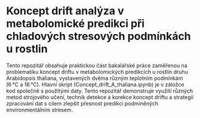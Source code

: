 # Koncept drift analýza v metabolomické predikci při chladových stresových podmínkách u rostlin
Tento repozitář obsahuje praktickou část bakalářské práce zaměřenou na problematiku koncept driftu v metabolomických predikcích u rostlin druhu Arabidopsis thaliana, vystavených dvěma různým teplotním podmínkám (6 °C a 16 °C). Hlavní skript (Concept_drift_A_thaliana.ipynb) je v záložce kod společně s použitými daty. Tento repozitář demonstruje využití různých metod strojového učení, technik detekce a korekce koncept driftu a strategií zpracování dat s cílem zlepšit přesnost predikcí podmíněných environmentálním stresem. 
